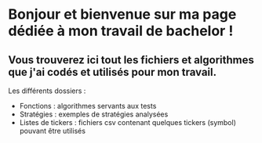 # **Bonjour et bienvenue sur ma page dédiée à mon travail de bachelor !**

## Vous trouverez ici tout les fichiers et algorithmes que j'ai codés et utilisés pour mon travail.

Les différents dossiers :

- Fonctions : algorithmes servants aux tests
- Stratégies : exemples de stratégies analysées
- Listes de tickers : fichiers csv contenant quelques tickers (symbol) pouvant être utilisés
